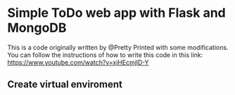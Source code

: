 # Simple ToDo web app with Flask and MongoDB

This is a code originally written by @Pretty Printed with some modifications. 
You can follow the instructions of how to write this code in this link:
https://www.youtube.com/watch?v=xjHEcmjlD-Y

## Create virtual enviroment

